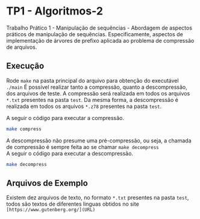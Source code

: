 # TP1 - Algoritmos-2
Trabalho Prático 1 - Manipulação de sequências - Abordagem de aspectos práticos de manipulação de sequências. Especificamente, aspectos de implementação de árvores de prefixo aplicada ao problema de compressão de arquivos.

## Execução
Rode `make` na pasta principal do arquivo para obtenção do executável `./main`
É possível realizar tanto a compressão, quanto a descompressão, dos arquivos de teste. 
A compressão será realizada em todos os arquivos `*.txt` presentes na pasta `test`.
Da mesma forma, a descompressão é realizada em todos os arquivos `*.z78` presentes na pasta `test`.

A seguir o código para executar a compressão.
```sh
make compress
```
A descompressão não presume uma pré-compressão, ou seja, a chamada de compressão é sempre feita ao se chamar `make decompress`  
A seguir o código para executar a descompressão.
```sh
make decompress
```

## Arquivos de Exemplo
Existem dez arquivos de texto, no formato `*.txt` presentes na pasta `test`, todos são textos de diferentes linguas obtidos no site `[https://www.gutenberg.org/](URL)`
